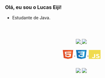 ### Olá, eu sou o Lucas Eiji!

- Estudante de Java.

 </br></br>
 
<div align="center">
  <a href="https://github.com/lucasynada">
  <img height="150em" src="https://github-readme-stats.vercel.app/api?username=lucasynada&show_icons=true&theme=dark&include_all_commits=true&count_private=true"/>
  <a href="https://github.com/lucasynada">
  <img height="150em" src="https://github-readme-stats.vercel.app/api/top-langs/?username=lucasynada&layout=compact&langs_count=7&theme=dark"/>
</div>

<div style="display: inline_block" align="center"><br>
<img align="center" alt="Lucas-HTML" height="30" width="40" src="https://raw.githubusercontent.com/devicons/devicon/master/icons/html5/html5-original.svg">
<img align="center" alt="Lucas-CSS" height="30" width="40" src="https://raw.githubusercontent.com/devicons/devicon/master/icons/css3/css3-original.svg">
<img align="center" alt="Lucas-Js" height="30" width="40" src="https://raw.githubusercontent.com/devicons/devicon/master/icons/javascript/javascript-plain.svg">
</div>

##
<div align="center"> 
<a href="https://www.linkedin.com/in/lucas-eiji-80b20724a/"target="_blank"><img src="https://img.shields.io/badge/-LinkedIn-%230077B5?style=for-the-badge&logo=linkedin&logoColor=white" target="_blank"></a> 
<a href ="mailto:lucasynadacontato@gmail.com"><img src="https://img.shields.io/badge/-Gmail-%23333?style=for-the-badge&logo=gmail&logoColor=white" target="_blank"></a>
</div>
 

